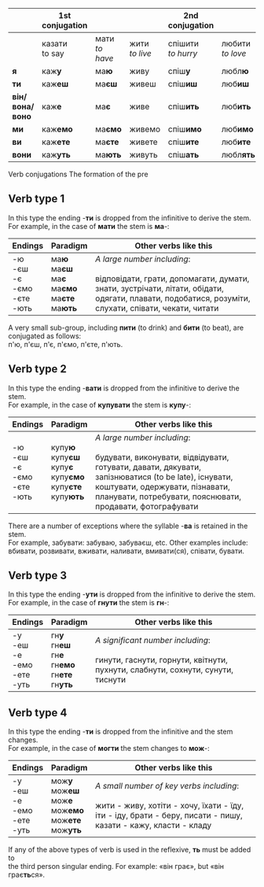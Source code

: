 
|                   | 1st conjugation    |                     |                   | 2nd conjugation         |                       |                       |
| ----------------- | ------------------ | ------------------- | ----------------- | ----------------------- | --------------------- | --------------------- |
|                   | казати  <br>to say | мати  <br>_to have_ | жити<br>*to live* | спішити  <br>_to hurry_ | любити  <br>_to love_ | клеїти  <br>_to glue_ |
| **я**             | каж**у**           | ма**ю**             | живу              | спіш**у**               | любл**ю**             | кле**ю**              |
| **ти**            | каж**еш**          | ма**єш**            | живеш             | спіш**иш**              | люб**иш**             | кле**їш**             |
| **він/вона/воно** | каж**е**           | ма**є**             | живе              | спіш**ить**             | люб**ить**            | кле**їть**            |
| **ми**            | каж**емо**         | ма**ємо**           | живемо            | спіш**имо**             | люб**имо**            | кле**їмо**            |
| **ви**            | каж**ете**         | ма**єте**           | живете            | спіш**ите**             | люб**ите**            | кле**їте**            |
| **вони**          | каж**уть**         | ма**ють**           | живуть            | спіш**ать**             | любл**ять**           | кле**ять**            |

Verb conjugations
The formation of the pre
## Verb type 1

In this type the ending -**ти** is dropped from the infinitive to derive the stem.  
For example, in the case of **мати** the stem is **ма**-:

|Endings|Paradigm|Other verbs like this|
|---|---|---|
|-ю  <br>-єш  <br>-є  <br>-ємо  <br>-єте  <br>-ють|ма**ю**  <br>ма**єш**  <br>ма**є**  <br>ма**ємо**  <br>ма**єте**  <br>ма**ють**|_A large number including_:<br><br>відповідати, грати, допомагати, думати, знати, зустрічати, літати, обідати, одягати, плавати, подобатися, розуміти, слухати, співати, чекати, читати|

A very small sub-group, including **пити** (to drink) and **бити** (to beat), are conjugated as follows:  
п'ю, п'єш, п'є, п'ємо, п'єте, п'ють.

## Verb type 2

In this type the ending -**вати** is dropped from the infinitive to derive the stem.  
For example, in the case of **купувати** the stem is **купу**-:

| Endings                                           | Paradigm                                                                                    | Other verbs like this                                                                                                                                                                                                                  |
| ------------------------------------------------- | ------------------------------------------------------------------------------------------- | -------------------------------------------------------------------------------------------------------------------------------------------------------------------------------------------------------------------------------------- |
| -ю  <br>-єш  <br>-є  <br>-ємо  <br>-єте  <br>-ють | купу**ю**  <br>купу**єш**  <br>купу**є**  <br>купу**ємо**  <br>купу**єте**  <br>купу**ють** | _A large number including_:<br><br>будувати, виконувати, відвідувати, готувати, давати, дякувати, запізнюватися (to be late), існувати, коштувати, одержувати, пізнавати, планувати, потребувати, пояснювати, продавати, фотографувати |

There are a number of exceptions where the syllable -**ва** is retained in the stem.  
For example, забувати: забуваю, забуваєш, etc. Other examples include:  
вбивати, розвивати, вживати, наливати, вмивати(ся), співати, бувати.

## Verb type 3

In this type the ending -**ути** is dropped from the infinitive to derive the stem.  
For example, in the case of **гнути** the stem is **гн**-:

|Endings|Paradigm|Other verbs like this|
|---|---|---|
|-у  <br>-еш  <br>-е  <br>-емо  <br>-ете  <br>-уть|гн**у**  <br>гн**еш**  <br>гн**е**  <br>гн**емо**  <br>гн**ете**  <br>гн**уть**|_A significant number including_:<br><br>гинути, гаснути, горнути, квітнути, пухнути, слабнути, сохнути, сунути, тиснути|

## Verb type 4

In this type the ending -**ти** is dropped from the infinitive and the stem changes.  
For example, in the case of **могти** the stem changes to **мож**-:

|Endings|Paradigm|Other verbs like this|
|---|---|---|
|-у  <br>-еш  <br>-е  <br>-емо  <br>-ете  <br>-уть|мож**у**  <br>мож**еш**  <br>мож**е**  <br>мож**емо**  <br>мож**ете**  <br>мож**уть**|_A small number of key verbs including_:<br><br>жити - живу, хотіти - хочу, їхати - їду, іти - іду, брати - беру, писати - пишу, казати - кажу, класти - кладу|

If any of the above types of verb is used in the reflexive, **ть** must be added to  
the third person singular ending. For example: «він грає», but «він грає**ть**ся».